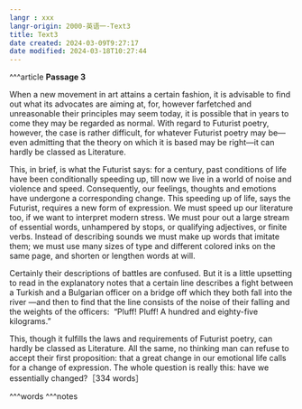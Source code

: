 ```yaml
---
langr : xxx
langr-origin: 2000-英语一-Text3
title: Text3
date created: 2024-03-09T9:27:17
date modified: 2024-03-18T10:27:44
---
```


^^^article
**Passage 3**

When a new movement in art attains a certain fashion, it is advisable to find out what its advocates are aiming at, for, however farfetched and unreasonable their principles may seem today, it is possible that in years to come they may be regarded as normal. With regard to Futurist poetry, however, the case is rather difficult, for whatever Futurist poetry may be—even admitting that the theory on which it is based may be right—it can hardly be classed as Literature.

This, in brief, is what the Futurist says: for a century, past conditions of life have been conditionally speeding up, till now we live in a world of noise and violence and speed. Consequently, our feelings, thoughts and emotions have undergone a corresponding change. This speeding up of life, says the Futurist, requires a new form of expression. We must speed up our literature too, if we want to interpret modern stress. We must pour out a large stream of essential words, unhampered by stops, or qualifying adjectives, or finite verbs. Instead of describing sounds we must make up words that imitate them; we must use many sizes of type and different colored inks on the same page, and shorten or lengthen words at will.

Certainly their descriptions of battles are confused. But it is a little upsetting to read in the explanatory notes that a certain line describes a fight between a Turkish and a Bulgarian officer on a bridge off which they both fall into the river —and then to find that the line consists of the noise of their falling and the weights of the officers:  “Pluff! Pluff! A hundred and eighty-five kilograms.”

This, though it fulfills the laws and requirements of Futurist poetry, can hardly be classed as Literature. All the same, no thinking man can refuse to accept their first proposition: that a great change in our emotional life calls for a change of expression. The whole question is really this: have we essentially changed?［334 words］





^^^words
^^^notes
